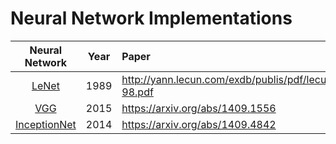 # Neural Network Implementations

| Neural Network |  Year  | Paper                                            |
|:--------------:|:------:|:-------------------------------------------------|
|      [LeNet](LeNet.py)     | 1989   | http://yann.lecun.com/exdb/publis/pdf/lecun-98.pdf|
|[VGG](VGG.py)|2015|https://arxiv.org/abs/1409.1556|
|[InceptionNet](InceptionNet.py)|2014|https://arxiv.org/abs/1409.4842|